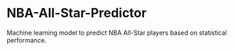 # NBA-All-Star-Predictor
Machine learning model to predict NBA All-Star players based on statistical performance.
